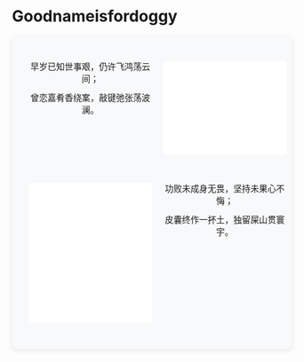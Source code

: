 # Goodnameisfordoggy

<div style="display: grid; grid-template-columns: repeat(2, 50%); gap: 20px; background: #f8f9fa; border-radius: 8px; padding: 30px; margin: 20px 0; box-shadow: 0 2px 10px rgba(0,0,0,0.1);">
        <div style="width: 100%;">
            <div style="text-align: center; margin: 12px 0; font-size: 1.1em; transition: all 0.3s ease; font-family: Georgia, serif;">早岁已知世事艰，仍许飞鸿荡云间；</div>
            <div style="text-align: center; margin: 12px 0; font-size: 1.1em; transition: all 0.3s ease; font-family: Georgia, serif;">曾恋嘉肴香绕案，敲键弛张荡波澜。</div>
        </div>
        <p align="center"><img src="/metrics.plugin.languages.svg" alt="Metrics.languages" width="400"></p>
        <p align="center"><img src="/metrics.general.calendar.svg" alt="Metrics.calendar" width="400"></p>
        <div style="width: 100%;">
            <div style="text-align: center; margin: 12px 0; font-size: 1.1em; transition: all 0.3s ease; font-family: Georgia, serif;">功败未成身无畏，坚持未果心不悔；</div>
            <div style="text-align: center; margin: 12px 0; font-size: 1.1em; transition: all 0.3s ease; font-family: Georgia, serif;">皮囊终作一抔土，独留屎山贯寰宇。</div>
        </div>
        
        


</div>


